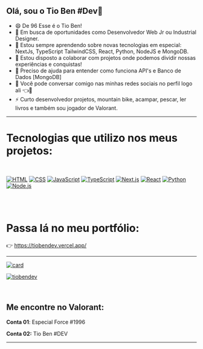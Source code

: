 ## Olá, sou o Tio Ben        #Dev👋

- 😄 De 96 Esse é o Tio Ben!
- 🔭 Em busca de oportunidades como Desenvolvedor Web Jr ou Industrial Designer.
- 🌱 Estou sempre aprendendo sobre novas tecnologias em especial: <br>NextJs, TypeScript TailwindCSS, React, Python, NodeJS e MongoDB.
- 🤝 Estou disposto a colaborar com projetos onde podemos dividir nossas experiências e conquistas!
- 🤔 Preciso de ajuda para entender como funciona API's e Banco de Dados [MongoDB]
- 💬 Você pode conversar comigo nas minhas redes sociais no perfil logo ali 👈👀
- ⚡ Curto desenvolvedor projetos, mountain bike, acampar, pescar, ler livros e também sou jogador de Valorant.

---

# Tecnologias que utilizo nos meus projetos:

<br>

[![HTML](https://img.shields.io/badge/HTML5-standard-orange.svg?style=flat-square)](https://developer.mozilla.org/en-US/docs/Web/HTML/Introduction)
[![CSS](https://img.shields.io/badge/CSS3-standard-blue.svg?style=flat-square)](https://developer.mozilla.org/en-US/docs/Web/CSS/CSS3)
[![JavaScript](https://img.shields.io/badge/JavaScript-F7DF1E?style=for-the-badge&logo=javascript&logoColor=black)](https://developer.mozilla.org/en-US/docs/Web/JavaScript)
[![TypeScript](https://img.shields.io/badge/Typescript-blue.svg?style=flat-square)](https://www.typescriptlang.org/)
[![Next.js](https://img.shields.io/badge/Next.js-black.svg?style=flat-square)](https://nextjs.org/)
[![React](https://img.shields.io/badge/React-blue.svg?style=flat-square)](https://reactjs.org/)
[![Python](https://img.shields.io/badge/python-3.x-blue.svg?style=flat-square)](https://www.python.org/)
[![Node.js](https://img.shields.io/badge/Node.js-green.svg?style=flat-square)](https://nodejs.org/)

<br>

<br>

# Passa lá no meu portfólio: 
👉 https://tiobendev.vercel.app/
<br>

---


[![card](https://github-readme-stats.vercel.app/api?username=tiobendev&theme=default&show_icons=true)](https://github.com/tiobendev/github-readme-stats)

[![tiobendev](https://github-readme-stats.vercel.app/api/top-langs/?username=tiobendev&layout=compact)](https://github.com/tiobendev/github-readme-stats)


<br>

## Me encontre no Valorant:

**Conta 01**: Especial Force #1996

**Conta 02:** Tio Ben #DEV

---